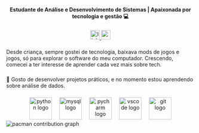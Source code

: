 <h4 align="center">Estudante de Análise e Desenvolvimento de Sistemas | Apaixonada por tecnologia e gestão 💻</h4>

###

<div align="center">
  <a href="https://www.linkedin.com/in/leticia-checchinato-53946b309/?originalSubdomain=br" target="_blank">
    <img src="https://img.shields.io/static/v1?message=LinkedIn&logo=linkedin&label=&color=0077B5&logoColor=white&labelColor=&style=for-the-badge" height="25" alt="linkedin logo"  />
  </a>
  <a href="mailto:leticiachecchinato06@gmail.com" target="_blank">
    <img src="https://img.shields.io/static/v1?message=Gmail&logo=gmail&label=&color=D14836&logoColor=white&labelColor=&style=for-the-badge" height="25" alt="gmail logo"  />
  </a>
</div>

###

<p align="left">Desde criança, sempre gostei de tecnologia, baixava mods de jogos e jogos, só para explorar o software do meu computador. Crescendo, comecei a ter interesse de aprender cada vez mais sobre tech.</p>

###

<p align="left">🚀 Gosto de desenvolver projetos práticos, e no momento estou aprendendo sobre análise de dados.</p>

###

<div align="center">
  <img src="https://cdn.jsdelivr.net/gh/devicons/devicon/icons/python/python-original.svg" height="60" alt="python logo"  />
  <img width="12" />
  <img src="https://cdn.jsdelivr.net/gh/devicons/devicon/icons/mysql/mysql-original.svg" height="60" alt="mysql logo"  />
  <img width="12" />
  <img src="https://cdn.jsdelivr.net/gh/devicons/devicon/icons/pycharm/pycharm-original.svg" height="60" alt="pycharm logo"  />
  <img width="12" />
  <img src="https://cdn.jsdelivr.net/gh/devicons/devicon/icons/vscode/vscode-original.svg" height="60" alt="vscode logo"  />
  <img width="12" />
  <img src="https://cdn.jsdelivr.net/gh/devicons/devicon/icons/git/git-original.svg" height="60" alt="git logo"  />
</div>

<picture>
  <source media="(prefers-color-scheme: dark)" srcset="https://raw.githubusercontent.com/LeticiaaCh/LeticiaaCh/output/pacman-contribution-graph-dark.svg">
  <source media="(prefers-color-scheme: light)" srcset="https://raw.githubusercontent.com/LeticiaaCh/LeticiaaCh/output/pacman-contribution-graph.svg">
  <img alt="pacman contribution graph" src="https://raw.githubusercontent.com/LeticiaaCh/LeticiaaCh/output/pacman-contribution-graph.svg">
</picture>

###
